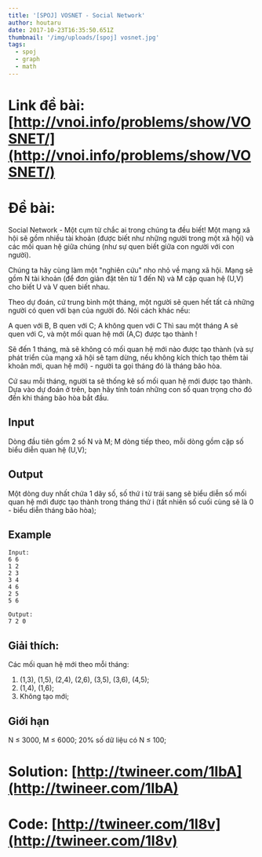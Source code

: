 ```yaml
---
title: '[SPOJ] VOSNET - Social Network'
author: houtaru
date: 2017-10-23T16:35:50.651Z
thumbnail: '/img/uploads/[spoj] vosnet.jpg'
tags:
  - spoj
  - graph
  - math
---
```

# Link đề bài: [http://vnoi.info/problems/show/VOSNET/](http://vnoi.info/problems/show/VOSNET/)

# Đề bài:

Social Network - Một cụm từ chắc ai trong chúng ta đều biết! Một mạng xã hội sẽ gồm nhiều tài khoản (được biết như những người trong một xã hội) và các mối quan hệ giữa chúng (như sự quen biết giữa con người với con người).

Chúng ta hãy cùng làm một "nghiên cứu" nho nhỏ về mạng xã hội. Mạng sẽ gồm N tài khoản (để đơn giản đặt tên từ 1 đến N) và M cặp quan hệ (U,V) cho biết U và V quen biết nhau.

Theo dự đoán, cứ trung bình một tháng, một người sẽ quen hết tất cả những người có quen với bạn của người đó. Nói cách khác nếu:

A quen với B, B quen với C;
A không quen với C
Thì sau một tháng A sẽ quen với C, và một mối quan hệ mới (A,C) được tạo thành !

Sẽ đến 1 tháng, mà sẽ không có mối quan hệ mới nào được tạo thành (và sự phát triển của mạng xã hội sẽ tạm dừng, nếu không kích thích tạo thêm tài khoản mới, quan hệ mới) - người ta gọi tháng đó là tháng bão hòa.

Cứ sau mỗi tháng, người ta sẽ thống kê số mối quan hệ mới được tạo thành. Dựa vào dự đoán ở trên, bạn hãy tính toán những con số quan trọng cho đó đến khi tháng bão hòa bắt đầu.

## Input
Dòng đầu tiên gồm 2 số N và M;
M dòng tiếp theo, mỗi dòng gồm cặp số biểu diễn quan hệ (U,V);

## Output
Một dòng duy nhất chứa 1 dãy số, số thứ i từ trái sang sẽ biểu diễn số mối quan hệ mới được tạo thành trong tháng thứ i (tất nhiên số cuối cùng sẽ là 0 - biểu diễn tháng bão hòa);

## Example
```
Input:
6 6
1 2
2 3
3 4
4 6
2 5
5 6

Output:
7 2 0
```

## Giải thích:
Các mối quan hệ mới theo mỗi tháng:
1. (1,3), (1,5), (2,4), (2,6), (3,5), (3,6), (4,5);
2. (1,4), (1,6);
3. Không tạo mới;

## Giới hạn
N ≤ 3000, M ≤ 6000;
20% số dữ liệu có N ≤ 100;

# Solution: [http://twineer.com/1IbA](http://twineer.com/1IbA)

# Code: [http://twineer.com/1I8v](http://twineer.com/1I8v)


